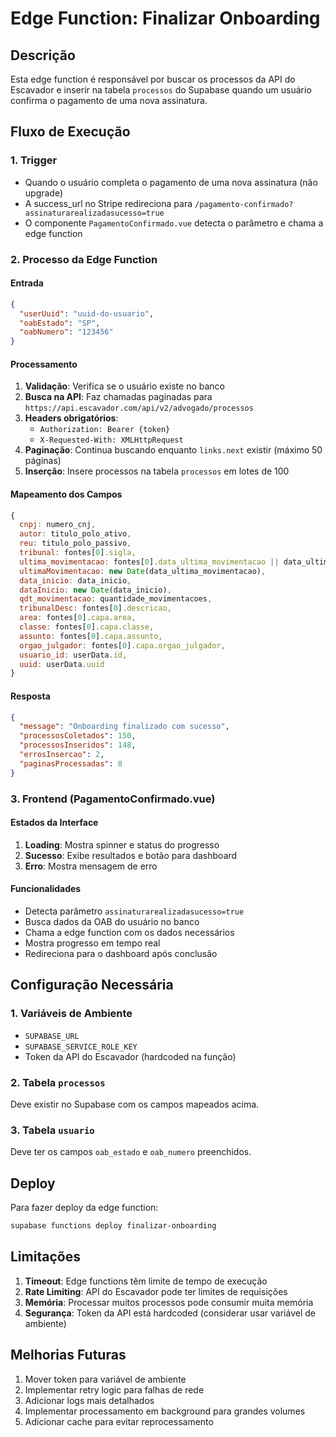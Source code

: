 # Edge Function: Finalizar Onboarding

## Descrição
Esta edge function é responsável por buscar os processos da API do Escavador e inserir na tabela `processos` do Supabase quando um usuário confirma o pagamento de uma nova assinatura.

## Fluxo de Execução

### 1. Trigger
- Quando o usuário completa o pagamento de uma nova assinatura (não upgrade)
- A success_url no Stripe redireciona para `/pagamento-confirmado?assinaturarealizadasucesso=true`
- O componente `PagamentoConfirmado.vue` detecta o parâmetro e chama a edge function

### 2. Processo da Edge Function

#### Entrada
```json
{
  "userUuid": "uuid-do-usuario",
  "oabEstado": "SP", 
  "oabNumero": "123456"
}
```

#### Processamento
1. **Validação**: Verifica se o usuário existe no banco
2. **Busca na API**: Faz chamadas paginadas para `https://api.escavador.com/api/v2/advogado/processos`
3. **Headers obrigatórios**:
   - `Authorization: Bearer {token}`
   - `X-Requested-With: XMLHttpRequest`
4. **Paginação**: Continua buscando enquanto `links.next` existir (máximo 50 páginas)
5. **Inserção**: Insere processos na tabela `processos` em lotes de 100

#### Mapeamento dos Campos
```javascript
{
  cnpj: numero_cnj,
  autor: titulo_polo_ativo,
  reu: titulo_polo_passivo,
  tribunal: fontes[0].sigla,
  ultima_movimentacao: fontes[0].data_ultima_movimentacao || data_ultima_movimentacao,
  ultimaMovimentacao: new Date(data_ultima_movimentacao),
  data_inicio: data_inicio,
  dataInicio: new Date(data_inicio),
  qdt_movimentacao: quantidade_movimentacoes,
  tribunalDesc: fontes[0].descricao,
  area: fontes[0].capa.area,
  classe: fontes[0].capa.classe,
  assunto: fontes[0].capa.assunto,
  orgao_julgador: fontes[0].capa.orgao_julgador,
  usuario_id: userData.id,
  uuid: userData.uuid
}
```

#### Resposta
```json
{
  "message": "Onboarding finalizado com sucesso",
  "processosColetados": 150,
  "processosInseridos": 148,
  "errosInsercao": 2,
  "paginasProcessadas": 8
}
```

### 3. Frontend (PagamentoConfirmado.vue)

#### Estados da Interface
1. **Loading**: Mostra spinner e status do progresso
2. **Sucesso**: Exibe resultados e botão para dashboard
3. **Erro**: Mostra mensagem de erro

#### Funcionalidades
- Detecta parâmetro `assinaturarealizadasucesso=true`
- Busca dados da OAB do usuário no banco
- Chama a edge function com os dados necessários
- Mostra progresso em tempo real
- Redireciona para o dashboard após conclusão

## Configuração Necessária

### 1. Variáveis de Ambiente
- `SUPABASE_URL`
- `SUPABASE_SERVICE_ROLE_KEY`
- Token da API do Escavador (hardcoded na função)

### 2. Tabela `processos`
Deve existir no Supabase com os campos mapeados acima.

### 3. Tabela `usuario`
Deve ter os campos `oab_estado` e `oab_numero` preenchidos.

## Deploy

Para fazer deploy da edge function:

```bash
supabase functions deploy finalizar-onboarding
```

## Limitações

1. **Timeout**: Edge functions têm limite de tempo de execução
2. **Rate Limiting**: API do Escavador pode ter limites de requisições
3. **Memória**: Processar muitos processos pode consumir muita memória
4. **Segurança**: Token da API está hardcoded (considerar usar variável de ambiente)

## Melhorias Futuras

1. Mover token para variável de ambiente
2. Implementar retry logic para falhas de rede
3. Adicionar logs mais detalhados
4. Implementar processamento em background para grandes volumes
5. Adicionar cache para evitar reprocessamento 